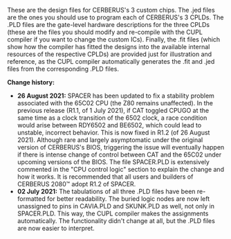 These are the design files for CERBERUS's 3 custom chips. The .jed files are the ones you should use to program each of CERBERUS's 3 CPLDs. The .PLD files are the gate-level hardware descriptions for the three CPLDs (these are the files you should modify and re-compile with the CUPL compiler if you want to change the custom ICs). Finally, the .fit files (which show how the compiler has fitted the designs into the available internal resources of the respective CPLDs) are provided just for illustration and reference, as the CUPL compiler automatically generates the .fit and .jed files from the corresponding .PLD files.

<b>Change history:</b>
<ul>
  <li><b>26 August 2021:</b> SPACER has been updated to fix a stability problem associated with the 65C02 CPU (the Z80 remains unaffected). In the previous release (R1.1, of 1 July 2021), if CAT toggled CPUGO at the same time as a clock transition of the 6502 clock, a race condition would arise between RDY6502 and BE6502, which could lead to unstable, incorrect behavior. This is now fixed in R1.2 (of 26 August 2021). Although rare and largely asymptomatic under the original version of CERBERUS's BIOS, triggering the issue will eventually happen if there is intense change of control between CAT and the 65C02 under upcoming versions of the BIOS. The file SPACER.PLD is extensively commented in the "CPU control logic" section to explain the change and how it works. It is recommended that all users and builders of CERBERUS 2080™ adopt R1.2 of SPACER.</li>
  <li><b>02 July 2021:</b> The tabulations of all three .PLD files have been re-formatted for better readability. The buried logic nodes are now left unassigned to pins in CAVIA.PLD and SKUNK.PLD as well, not only in SPACER.PLD. This way, the CUPL compiler makes the assignments automatically. The functionality didn't change at all, but the .PLD files are now easier to interpret.</li>
</ul>
